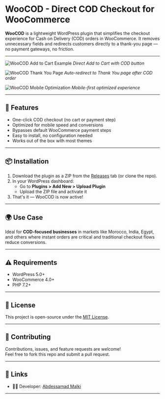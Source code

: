 # WooCOD - Direct COD Checkout for WooCommerce

**WooCOD** is a lightweight WordPress plugin that simplifies the checkout experience for Cash on Delivery (COD) orders in WooCommerce. It removes unnecessary fields and redirects customers directly to a thank-you page — no payment gateways, no friction.

---

![WooCOD Add to Cart Example](screenshots/demo-1.png)
*Direct Add to Cart with COD button*

![WooCOD Thank You Page](screenshots/demo-2.png)
*Auto-redirect to Thank You page after COD order*

![WooCOD Mobile Optimization](screenshots/demo-3.png)
*Mobile-first optimized experience*

---


## 🚀 Features

- One-click COD checkout (no cart or payment step)
- Optimized for mobile speed and conversions
- Bypasses default WooCommerce payment steps
- Easy to install, no configuration needed
- Works out of the box with most themes

---

## 📦 Installation

1. Download the plugin as a ZIP from the [Releases](https://github.com/MALKIabdessamad/WooCOD/releases) tab (or clone the repo).
2. In your WordPress dashboard:
   - Go to **Plugins > Add New > Upload Plugin**
   - Upload the ZIP file and activate it
3. That's it — WooCOD is now active!

---


## 🌍 Use Case

Ideal for **COD-focused businesses** in markets like Morocco, India, Egypt, and others where instant orders are critical and traditional checkout flows reduce conversions.

---

## ⚠️ Requirements

- WordPress 5.0+
- WooCommerce 4.0+
- PHP 7.2+

---

## 📄 License

This project is open-source under the [MIT License](LICENSE).

---

## 🙌 Contributing

Contributions, issues, and feature requests are welcome!  
Feel free to fork this repo and submit a pull request.

---

## 🔗 Links


- 🧑‍💻 Developer: [Abdessamad Malki](https://github.com/MALKIabdessamad)

---
